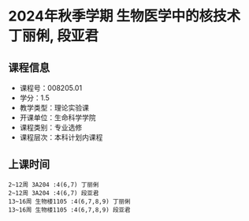 # 2024年秋季学期 生物医学中的核技术 丁丽俐, 段亚君






## 课程信息

- 课程号：008205.01
- 学分：1.5
- 教学类型：理论实验课
- 开课单位：生命科学学院
- 课程类别：专业选修
- 课程层次：本科计划内课程

## 上课时间

```
2~12周 3A204 :4(6,7) 丁丽俐
2~12周 3A204 :4(6,7) 段亚君
13~16周 生物楼1105 :4(6,7,8,9) 丁丽俐
13~16周 生物楼1105 :4(6,7,8,9) 段亚君
```

